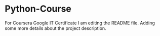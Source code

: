 # Python-Course
For Coursera Google IT Certificate
I am editing the README file. Adding some more details about the project description.
